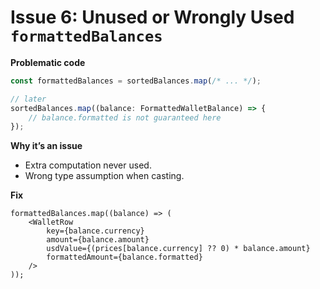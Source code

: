 # Issue 6: Unused or Wrongly Used `formattedBalances`

**Problematic code**
```ts
const formattedBalances = sortedBalances.map(/* ... */);

// later
sortedBalances.map((balance: FormattedWalletBalance) => {
    // balance.formatted is not guaranteed here
});
```
**Why it’s an issue**
- Extra computation never used.
- Wrong type assumption when casting.

**Fix**
```tsx
formattedBalances.map((balance) => (
    <WalletRow
        key={balance.currency}
        amount={balance.amount}
        usdValue={(prices[balance.currency] ?? 0) * balance.amount}
        formattedAmount={balance.formatted}
    />
));
```